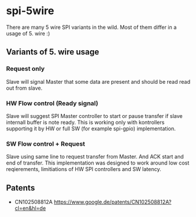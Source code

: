 # spi-5wire
There are many 5 wire SPI variants in the wild. Most of them differ in a usage of 5. wire :)

## Variants of 5. wire usage
### Request only
Slave will signal Master that some data are present and should be read read out from slave.

### HW Flow control (Ready signal)
Slave will suggest SPI Master controller to start or pause transfer if slave internall buffer is note ready.
This is working only with kontrollers supporting it by HW or full SW (for example spi-gpio) implementation.

### SW Flow control + Request
Slave using same line to request transfer from Master. And ACK start and end of transfer.
This implementation was designed to work around low cost reqierements, limitiations of HW SPI controllers and SW latency.

## Patents
* CN102508812A https://www.google.de/patents/CN102508812A?cl=en&hl=de
